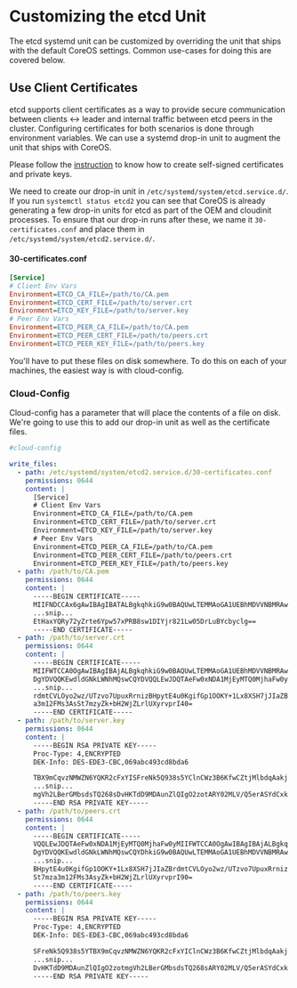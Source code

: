 # Customizing the etcd Unit

The etcd systemd unit can be customized by overriding the unit that ships with the default CoreOS settings. Common use-cases for doing this are covered below.

## Use Client Certificates

etcd supports client certificates as a way to provide secure communication between clients &#8596; leader and internal traffic between etcd peers in the cluster. Configuring certificates for both scenarios is done through environment variables. We can use a systemd drop-in unit to augment the unit that ships with CoreOS.

Please follow the [instruction](generate-self-signed-certificates.md) to know how to create self-signed certificates and private keys.

We need to create our drop-in unit in `/etc/systemd/system/etcd.service.d/`. If you run `systemctl status etcd2` you can see that CoreOS is already generating a few drop-in units for etcd as part of the OEM and cloudinit processes. To ensure that our drop-in runs after these, we name it `30-certificates.conf` and place them in `/etc/systemd/system/etcd2.service.d/`.

#### 30-certificates.conf

```ini
[Service]
# Client Env Vars
Environment=ETCD_CA_FILE=/path/to/CA.pem
Environment=ETCD_CERT_FILE=/path/to/server.crt
Environment=ETCD_KEY_FILE=/path/to/server.key
# Peer Env Vars
Environment=ETCD_PEER_CA_FILE=/path/to/CA.pem
Environment=ETCD_PEER_CERT_FILE=/path/to/peers.crt
Environment=ETCD_PEER_KEY_FILE=/path/to/peers.key
```

You'll have to put these files on disk somewhere. To do this on each of your machines, the easiest way is with cloud-config.

### Cloud-Config

Cloud-config has a parameter that will place the contents of a file on disk. We're going to use this to add our drop-in unit as well as the certificate files.

```yaml
#cloud-config

write_files:
  - path: /etc/systemd/system/etcd2.service.d/30-certificates.conf
    permissions: 0644
    content: |
      [Service]
      # Client Env Vars
      Environment=ETCD_CA_FILE=/path/to/CA.pem
      Environment=ETCD_CERT_FILE=/path/to/server.crt
      Environment=ETCD_KEY_FILE=/path/to/server.key
      # Peer Env Vars
      Environment=ETCD_PEER_CA_FILE=/path/to/CA.pem
      Environment=ETCD_PEER_CERT_FILE=/path/to/peers.crt
      Environment=ETCD_PEER_KEY_FILE=/path/to/peers.key
  - path: /path/to/CA.pem
    permissions: 0644
    content: |
      -----BEGIN CERTIFICATE-----
      MIIFNDCCAx6gAwIBAgIBATALBgkqhkiG9w0BAQUwLTEMMAoGA1UEBhMDVVNBMRAw
      ...snip...
      EtHaxYQRy72yZrte6Ypw57xPRB8sw1DIYjr821Lw05DrLuBYcbyclg==
      -----END CERTIFICATE-----
  - path: /path/to/server.crt
    permissions: 0644
    content: |
      -----BEGIN CERTIFICATE-----
      MIIFWTCCA0OgAwIBAgIBAjALBgkqhkiG9w0BAQUwLTEMMAoGA1UEBhMDVVNBMRAw
      DgYDVQQKEwdldGNkLWNhMQswCQYDVQQLEwJDQTAeFw0xNDA1MjEyMTQ0MjhaFw0y
      ...snip...
      rdmtCVLOyo2wz/UTzvo7UpuxRrnizBHpytE4u0KgifGp1OOKY+1Lx8XSH7jJIaZB
      a3m12FMs3AsSt7mzyZk+bH2WjZLrlUXyrvprI40=
      -----END CERTIFICATE-----
  - path: /path/to/server.key
    permissions: 0644
    content: |
      -----BEGIN RSA PRIVATE KEY-----
      Proc-Type: 4,ENCRYPTED
      DEK-Info: DES-EDE3-CBC,069abc493cd8bda6

      TBX9mCqvzNMWZN6YQKR2cFxYISFreNk5Q938s5YClnCWz3B6KfwCZtjMlbdqAakj
      ...snip...
      mgVh2LBerGMbsdsTQ268sDvHKTdD9MDAunZlQIgO2zotARY02MLV/Q5erASYdCxk
      -----END RSA PRIVATE KEY-----
  - path: /path/to/peers.crt
    permissions: 0644
    content: |
      -----BEGIN CERTIFICATE-----
      VQQLEwJDQTAeFw0xNDA1MjEyMTQ0MjhaFw0yMIIFWTCCA0OgAwIBAgIBAjALBgkq
      DgYDVQQKEwdldGNkLWNhMQswCQYDhkiG9w0BAQUwLTEMMAoGA1UEBhMDVVNBMRAw
      ...snip...
      BHpytE4u0KgifGp1OOKY+1Lx8XSH7jJIaZBrdmtCVLOyo2wz/UTzvo7UpuxRrniz
      St7mza3m12FMs3AsyZk+bH2WjZLrlUXyrvprI90=
      -----END CERTIFICATE-----
  - path: /path/to/peers.key
    permissions: 0644
    content: |
      -----BEGIN RSA PRIVATE KEY-----
      Proc-Type: 4,ENCRYPTED
      DEK-Info: DES-EDE3-CBC,069abc493cd8bda6

      SFreNk5Q938s5YTBX9mCqvzNMWZN6YQKR2cFxYIClnCWz3B6KfwCZtjMlbdqAakj
      ...snip...
      DvHKTdD9MDAunZlQIgO2zotmgVh2LBerGMbsdsTQ268sARY02MLV/Q5erASYdCxk
      -----END RSA PRIVATE KEY-----
```
